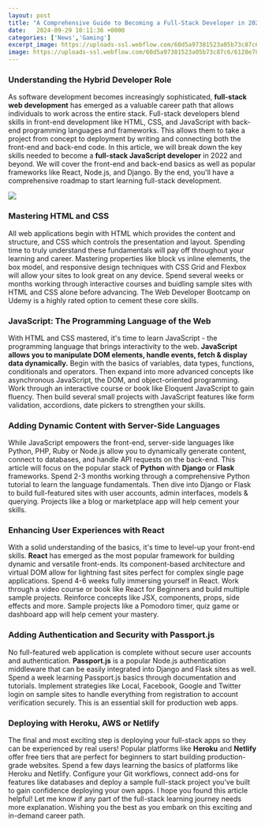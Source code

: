 ```yaml
---
layout: post
title: "A Comprehensive Guide to Becoming a Full-Stack Developer in 2022"
date:   2024-09-29 10:11:36 +0000
categories: ['News','Gaming']
excerpt_image: https://uploads-ssl.webflow.com/60d5a97381523a05b73c87c6/6128e78b589cce142ed848a5_1.png
image: https://uploads-ssl.webflow.com/60d5a97381523a05b73c87c6/6128e78b589cce142ed848a5_1.png
---
```


### Understanding the Hybrid Developer Role
As software development becomes increasingly sophisticated, **full-stack web development** has emerged as a valuable career path that allows individuals to work across the entire stack. Full-stack developers blend skills in front-end development like HTML, CSS, and JavaScript with back-end programming languages and frameworks. This allows them to take a project from concept to deployment by writing and connecting both the front-end and back-end code. 
In this article, we will break down the key skills needed to become a **full-stack JavaScript developer** in 2022 and beyond. We will cover the front-end and back-end basics as well as popular frameworks like React, Node.js, and Django. By the end, you'll have a comprehensive roadmap to start learning full-stack development.

![](https://redblink.com/wp-content/uploads/2019/07/full-stack-_developer-infographic.jpg)
### Mastering HTML and CSS
All web applications begin with HTML which provides the content and structure, and CSS which controls the presentation and layout. Spending time to truly understand these fundamentals will pay off throughout your learning and career. Mastering properties like block vs inline elements, the box model, and responsive design techniques with CSS Grid and Flexbox will allow your sites to look great on any device. 
Spend several weeks or months working through interactive courses and buidling sample sites with HTML and CSS alone before advancing. The Web Developer Bootcamp on Udemy is a highly rated option to cement these core skills.
### JavaScript: The Programming Language of the Web
With HTML and CSS mastered, it's time to learn JavaScript - the programming language that brings interactivity to the web. **JavaScript allows you to manipulate DOM elements, handle events, fetch & display data dynamically.** Begin with the basics of variables, data types, functions, conditionals and operators. Then expand into more advanced concepts like asynchronous JavaScript, the DOM, and object-oriented programming.  
Work through an interactive course or book like Eloquent JavaScript to gain fluency. Then build several small projects with JavaScript features like form validation, accordions, date pickers to strengthen your skills.
### Adding Dynamic Content with Server-Side Languages
While JavaScript empowers the front-end, server-side languages like Python, PHP, Ruby or Node.js allow you to dynamically generate content, connect to databases, and handle API requests on the back-end. 
This article will focus on the popular stack of **Python** with **Django** or **Flask** frameworks. Spend 2-3 months working through a comprehensive Python tutorial to learn the language fundamentals. Then dive into Django or Flask to build full-featured sites with user accounts, admin interfaces, models & querying. Projects like a blog or marketplace app will help cement your skills.
### Enhancing User Experiences with React
With a solid understanding of the basics, it's time to level-up your front-end skills. **React** has emerged as the most popular framework for building dynamic and versatile front-ends. Its component-based architecture and virtual DOM allow for lightning fast sites perfect for complex single page applications.
Spend 4-6 weeks fully immersing yourself in React. Work through a video course or book like React for Beginners and build multiple sample projects. Reinforce concepts like JSX, components, props, side effects and more. Sample projects like a Pomodoro timer, quiz game or dashboard app will help cement your mastery. 
### Adding Authentication and Security with Passport.js
No full-featured web application is complete without secure user accounts and authentication. **Passport.js** is a popular Node.js authentication middleware that can be easily integrated into Django and Flask sites as well. 
Spend a week learning Passport.js basics through documentation and tutorials. Implement strategies like Local, Facebook, Google and Twitter login on sample sites to handle everything from registration to account verification securely. This is an essential skill for production web apps.
### Deploying with Heroku, AWS or Netlify
The final and most exciting step is deploying your full-stack apps so they can be experienced by real users! Popular platforms like **Heroku** and **Netlify** offer free tiers that are perfect for beginners to start building production-grade websites. 
Spend a few days learning the basics of platforms like Heroku and Netlify. Configure your Git workflows, connect add-ons for features like databases and deploy a sample full-stack project you've built to gain confidence deploying your own apps.
I hope you found this article helpful! Let me know if any part of the full-stack learning journey needs more explanation. Wishing you the best as you embark on this exciting and in-demand career path.